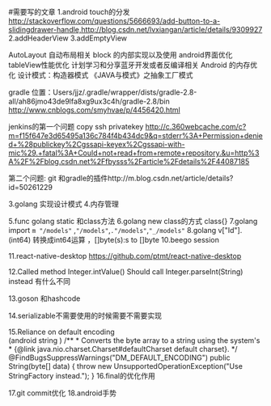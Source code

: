 #需要写的文章
1.android touch的分发 http://stackoverflow.com/questions/5666693/add-button-to-a-slidingdrawer-handle,http://blog.csdn.net/lvxiangan/article/details/9309927
2.addHeaderView
3.addEmptyView

AutoLayout 自动布局相关
block 的内部实现以及使用 
android界面优化
tableView性能优化
计划学习和分享蓝牙开发或者反编译相关
Android 的内存优化
设计模式：构造器模式
《JAVA与模式》之抽象工厂模式

gradle 位置：Users/jjz/.gradle/wrapper/dists/gradle-2.8-all/ah86jmo43de9lfa8xg9ux3c4h/gradle-2.8/bin
 http://www.cnblogs.com/smyhvae/p/4456420.html
 
jenkins的第一个问题
copy ssh privatekey
http://c.360webcache.com/c?m=f15f647e3d65495a136c784f4b434dc9&q=stderr%3A+Permission+denied+%28publickey%2Cgssapi-keyex%2Cgssapi-with-mic%29.+fatal%3A+Could+not+read+from+remote+repository.&u=http%3A%2F%2Fblog.csdn.net%2Ffbysss%2Farticle%2Fdetails%2F44087185

第二个问题:
git 和gradle的插件http://m.blog.csdn.net/article/details?id=50261229

3.golang 实现设计模式
4.内存管理


5.func golang static 和class方法
6.golang new class的方式 class{}
7.golang import `m "/models"` ,`"/models"`,`."/models"`,`"_/models"`
8.golang   v["Id"].(int64) 转换成int64运算 ，[]byte(s):s to []byte
10.beego session



11.react-native-desktop https://github.com/ptmt/react-native-desktop


 
12.Called method Integer.intValue()
Should call Integer.parseInt(String) instead 有什么不同

13.goson 和hashcode

14.serializable不需要使用的时候需要不需要实现

15.Reliance on default encoding  
(android string ) /**
     * Converts the byte array to a string using the system's
     * {@link java.nio.charset.Charset#defaultCharset default charset}.
     */
    @FindBugsSuppressWarnings("DM_DEFAULT_ENCODING")
    public String(byte[] data) {
        throw new UnsupportedOperationException("Use StringFactory instead.");
    }
16.final的优化作用

17.git commit优化
18.android手势

